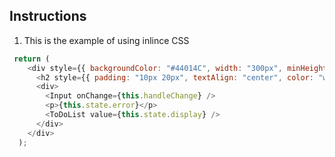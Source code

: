 ## Instructions

1. This is the example of using inlince CSS
```js
 return (
    <div style={{ backgroundColor: "#44014C", width: "300px", minHeight: "200px"}}>
      <h2 style={{ padding: "10px 20px", textAlign: "center", color: "white"}}>ToDo</h2>
      <div>
        <Input onChange={this.handleChange} />
        <p>{this.state.error}</p>
        <ToDoList value={this.state.display} />
      </div>
    </div>
  );
```